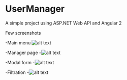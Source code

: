 # UserManager
A simple project using ASP.NET Web API and Angular 2

Few screenshots

-Main menu
![alt text](http://i.imgur.com/JtQTXjc.png)

-Manager page
-![alt text](http://i.imgur.com/2EUWWSA.png)

-Modal form
-![alt text](http://i.imgur.com/iOkE06Z.png)

-Filtration
-![alt text](http://i.imgur.com/UAgOARq.png)
